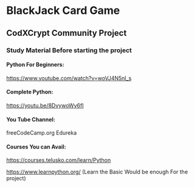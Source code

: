 # BlackJack Card Game
## CodXCrypt Community Project

### Study Material Before starting the project


####  Python For Beginners:

https://www.youtube.com/watch?v=woVJ4N5nl_s


#### Complete Python:

https://youtu.be/8DvywoWv6fI

#### You Tube Channel:

  freeCodeCamp.org
  Edureka
  
#### Courses You can Avail:

https://courses.telusko.com/learn/Python

https://www.learnpython.org/ (Learn the Basic Would be enough For the project)

